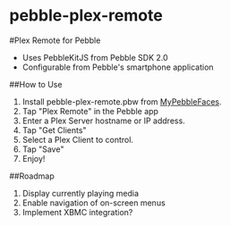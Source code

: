 pebble-plex-remote
==================

#Plex Remote for Pebble

- Uses PebbleKitJS from Pebble SDK 2.0
- Configurable from Pebble's smartphone application


##How to Use

1. Install pebble-plex-remote.pbw from [MyPebbleFaces](http://www.mypebblefaces.com/apps/1936/7371/).
2. Tap "Plex Remote" in the Pebble app
3. Enter a Plex Server hostname or IP address.
4. Tap "Get Clients"
5. Select a Plex Client to control.
6. Tap "Save"
7. Enjoy!

##Roadmap
1. Display currently playing media
2. Enable navigation of on-screen menus
3. Implement XBMC integration?
